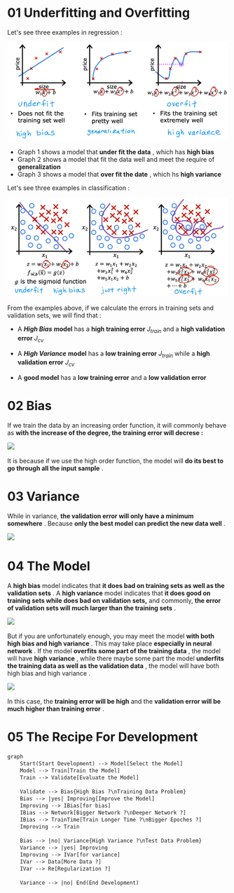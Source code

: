 # 01 Underfitting and Overfitting

Let's see three examples in regression : 

![](imgs/regression_example.png)

- Graph 1 shows a model that **under fit the data** , which has **high bias** 
- Graph 2 shows a model that fit the data well and meet the require of **generalization** 
- Graph 3 shows a model that **over fit the date** , which hs **high variance** 

Let's see three examples in classification : 

![](imgs/classification_example.png)


From the examples above, if we calculate the errors in training sets and validation sets, we will find that :

- A _**High Bias**_ **model** has a **high training error** $J_{train}$ and a **high validation error** $J_{cv}$
    
- A _**High Variance**_ **model** has a **low training error** $J_{train}$ while a **high validation error** $J_{cv}$
    
- A **good model** has a **low training error** and a **low validation error**

# 02 Bias

If we train the data by an increasing order function, it will commonly behave as **with the increase of the degree, the training error will decrese :**

![](imgs/train_error_varied_with_degree.png)

It is because if we use the high order function, the model will **do its best to go through all the input sample** .

# 03 Variance

While in variance, **the validation error will only have a minimum somewhere** . Because **only the best model can predict the new data well** .

![](imgs/val_error_varied.png)

# 04 The Model

A **high bias** model indicates that **it does bad on training sets as well as the validation sets** . A **high variance** model indicates that **it does good on training sets while does bad on validation sets,** and commonly, **the error of validation sets will much larger than the training sets** .

![](imgs/model_error.png)

But if you are unfortunately enough, you may meet the model **with both high bias and high variance** . This may take place **especially in neural network** . If the model **overfits some part of the training data** , the model will have **high variance** , while there maybe some part the model **underfits the training data as well as the validation data** , the model will have both high bias and high variance .

![](imgs/both_high_variance_bias.png)

In this case, the **training error will be high** and the **validation error will be much higher than training error** .

# 05 The Recipe For Development

```mermaid
graph
	Start(Start Development) --> Model[Select the Model]
	Model --> Train[Train the Model]
	Train --> Validate[Evaluate the Model]
	
	Validate --> Bias{High Bias ?\nTraining Data Problem}
	Bias --> |yes| Improving[Improve the Model]
	Improving --> IBias[for bias]
	IBias --> Network[Bigger Network ?\nDeeper Network ?]
	IBias --> TrainTime[Train Longer Time ?\nBigger Epoches ?]
	Improving --> Train
	
	Bias --> |no| Variance{High Variance ?\nTest Data Problem}
	Variance --> |yes| Improving
	Improving --> IVar[for variance]
	IVar --> Data[More Data ?]
	IVar --> Re[Regularization ?]

	Variance --> |no| End(End Development)
	
```
